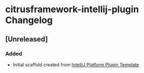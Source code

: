 <!-- Keep a Changelog guide -> https://keepachangelog.com -->

# citrusframework-intellij-plugin Changelog

## [Unreleased]

### Added

- Initial scaffold created from [IntelliJ Platform Plugin Template](https://github.com/JetBrains/intellij-platform-plugin-template)

